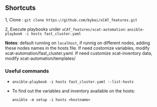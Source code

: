 ## Shortcuts 

1, Clone : `git clone https://github.com/bybai/xCAT_features.git`

2, Execute playbooks under `xCAT_features/xcat-automation`: `ansible-playbook -i hosts fast_cluster.yaml`

**Notes**: default running on `localhost`, if runnig on different nodes, adding these nodes names in the hosts file. If need costomize variables, modify xcat-automation/fast_cluster.yaml. If need customize xcat-inventory data, modify xcat-automation/templates/

### Useful commands

* `ansible-playbook -i hosts fast_cluster.yaml --list-hosts`
* To find out the variables and inventory available on the hosts: 

   `ansible -m setup -i hosts <hostname>` 
